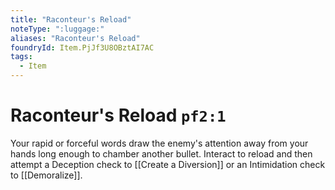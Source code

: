 ```yaml
---
title: "Raconteur's Reload"
noteType: ":luggage:"
aliases: "Raconteur's Reload"
foundryId: Item.PjJf3U8OBztAI7AC
tags:
  - Item
---
```


# Raconteur's Reload `pf2:1`

Your rapid or forceful words draw the enemy's attention away from your hands long enough to chamber another bullet. Interact to reload and then attempt a Deception check to [[Create a Diversion]] or an Intimidation check to [[Demoralize]].
